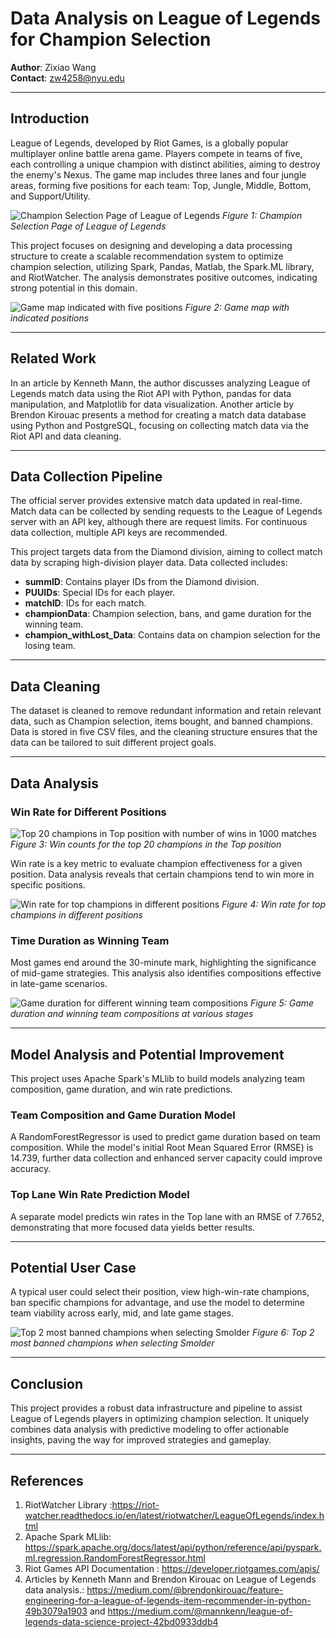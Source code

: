 # Data Analysis on League of Legends for Champion Selection

**Author**: Zixiao Wang  
**Contact**: zw4258@nyu.edu

---

## Introduction

League of Legends, developed by Riot Games, is a globally popular multiplayer online battle arena game. Players compete in teams of five, each controlling a unique champion with distinct abilities, aiming to destroy the enemy's Nexus. The game map includes three lanes and four jungle areas, forming five positions for each team: Top, Jungle, Middle, Bottom, and Support/Utility.

![Champion Selection Page of League of Legends](./image/championSelection.png)
*Figure 1: Champion Selection Page of League of Legends*

This project focuses on designing and developing a data processing structure to create a scalable recommendation system to optimize champion selection, utilizing Spark, Pandas, Matlab, the Spark.ML library, and RiotWatcher. The analysis demonstrates positive outcomes, indicating strong potential in this domain.

![Game map indicated with five positions](./image/gamemap.png)
*Figure 2: Game map with indicated positions*

---

## Related Work

In an article by Kenneth Mann, the author discusses analyzing League of Legends match data using the Riot API with Python, pandas for data manipulation, and Matplotlib for data visualization. Another article by Brendon Kirouac presents a method for creating a match data database using Python and PostgreSQL, focusing on collecting match data via the Riot API and data cleaning.

---

## Data Collection Pipeline

The official server provides extensive match data updated in real-time. Match data can be collected by sending requests to the League of Legends server with an API key, although there are request limits. For continuous data collection, multiple API keys are recommended.

This project targets data from the Diamond division, aiming to collect match data by scraping high-division player data. Data collected includes:
- **summID**: Contains player IDs from the Diamond division.
- **PUUIDs**: Special IDs for each player.
- **matchID**: IDs for each match.
- **championData**: Champion selection, bans, and game duration for the winning team.
- **champion_withLost_Data**: Contains data on champion selection for the losing team.

---

## Data Cleaning

The dataset is cleaned to remove redundant information and retain relevant data, such as Champion selection, items bought, and banned champions. Data is stored in five CSV files, and the cleaning structure ensures that the data can be tailored to suit different project goals.

---

## Data Analysis

### Win Rate for Different Positions

![Top 20 champions in Top position with number of wins in 1000 matches](./image/top_count.png)
*Figure 3: Win counts for the top 20 champions in the Top position*

Win rate is a key metric to evaluate champion effectiveness for a given position. Data analysis reveals that certain champions tend to win more in specific positions.

![Win rate for top champions in different positions](./image/winrate_top.png)
*Figure 4: Win rate for top champions in different positions*

### Time Duration as Winning Team

Most games end around the 30-minute mark, highlighting the significance of mid-game strategies. This analysis also identifies compositions effective in late-game scenarios.

![Game duration for different winning team compositions](./image/duration.png)
*Figure 5: Game duration and winning team compositions at various stages*

---

## Model Analysis and Potential Improvement

This project uses Apache Spark's MLlib to build models analyzing team composition, game duration, and win rate predictions.

### Team Composition and Game Duration Model

A RandomForestRegressor is used to predict game duration based on team composition. While the model's initial Root Mean Squared Error (RMSE) is 14.739, further data collection and enhanced server capacity could improve accuracy.

### Top Lane Win Rate Prediction Model

A separate model predicts win rates in the Top lane with an RMSE of 7.7652, demonstrating that more focused data yields better results.

---

## Potential User Case

A typical user could select their position, view high-win-rate champions, ban specific champions for advantage, and use the model to determine team viability across early, mid, and late game stages.

![Top 2 most banned champions when selecting Smolder](./image/image1.png)
*Figure 6: Top 2 most banned champions when selecting Smolder*

---

## Conclusion

This project provides a robust data infrastructure and pipeline to assist League of Legends players in optimizing champion selection. It uniquely combines data analysis with predictive modeling to offer actionable insights, paving the way for improved strategies and gameplay.

---

## References

1. RiotWatcher Library :https://riot-watcher.readthedocs.io/en/latest/riotwatcher/LeagueOfLegends/index.html
2. Apache Spark MLlib: https://spark.apache.org/docs/latest/api/python/reference/api/pyspark.ml.regression.RandomForestRegressor.html
3. Riot Games API Documentation  : https://developer.riotgames.com/apis/
4. Articles by Kenneth Mann and Brendon Kirouac on League of Legends data analysis.: https://medium.com/@brendonkirouac/feature-engineering-for-a-league-of-legends-item-recommender-in-python-49b3079a1903 and https://medium.com/@mannkenn/league-of-legends-data-science-project-42bd0933ddb4

